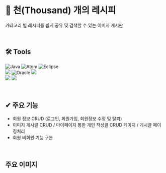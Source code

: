 # 👋 천(Thousand) 개의 레시피
카테고리 별 레시피를 쉽게 공유 및 검색할 수 있는 이미지 게시판
  
<br>

## 🛠 Tools

![Java](https://img.shields.io/badge/java-%23ED8B00?style=for-the-badge&logo=openjdk&logoColor=white)
![Atom](https://img.shields.io/badge/JSP-%2366595C.svg?style=for-the-badge&logo=atom&logoColor=white)
![Eclipse](https://img.shields.io/badge/Eclipse-FE7A16.svg?style=for-the-badge&logo=Eclipse&logoColor=white)
<br>
<img src="https://img.shields.io/badge/bootstrap-7952B3?style=for-the-badge&logo=bootstrap&logoColor=white">
![Oracle](https://img.shields.io/badge/Oracle-F80000?style=for-the-badge&logo=oracle&logoColor=white)
<img src="https://img.shields.io/badge/apache tomcat-F8DC75?style=for-the-badge&logo=apachetomcat&logoColor=white">
<br>
<img src="https://img.shields.io/badge/git-F05032?style=for-the-badge&logo=git&logoColor=white">
<img src="https://img.shields.io/badge/github-181717?style=for-the-badge&logo=github&logoColor=white">

<br>

## ✔ 주요 기능
- 회원 정보 CRUD (로그인, 회원가입, 회원정보 수정 및 탈퇴)
- 이미지 게시글 CRUD / 마이페이지 통한 개인 작성글 CRUD 페이지 / 게시글 페이징처리
- 회원 비회원 기능 구분

<br>

## 주요 이미지
